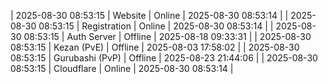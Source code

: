 | 2025-08-30 08:53:15 | Website | Online | 2025-08-30 08:53:14 |
| 2025-08-30 08:53:15 | Registration | Online | 2025-08-30 08:53:14 |
| 2025-08-30 08:53:15 | Auth Server | Offline | 2025-08-18 09:33:31 |
| 2025-08-30 08:53:15 | Kezan (PvE) | Offline | 2025-08-03 17:58:02 |
| 2025-08-30 08:53:15 | Gurubashi (PvP) | Offline | 2025-08-23 21:44:06 |
| 2025-08-30 08:53:15 | Cloudflare | Online | 2025-08-30 08:53:14 |

